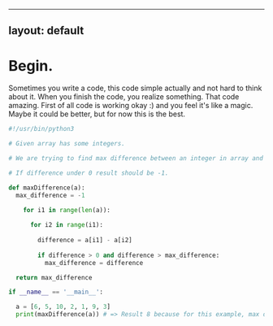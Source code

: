 
---
layout: default
---

# Begin.

Sometimes you write a code, this code simple actually and not hard to think about it. When you finish the code, you realize something. That code amazing. First of all code is working okay :) and you feel it's like a magic. Maybe it could be better, but for now this is the best.

```python
#!/usr/bin/python3

# Given array has some integers.

# We are trying to find max difference between an integer in array and situated in array more lower index integers.

# If difference under 0 result should be -1.

def maxDifference(a):
  max_difference = -1
  
    for i1 in range(len(a)):

      for i2 in range(i1):
        
        difference = a[i1] - a[i2]
        
        if difference > 0 and difference > max_difference:
          max_difference = difference

  return max_difference

if __name__ == '__main__':

  a = [6, 5, 10, 2, 1, 9, 3]
  print(maxDifference(a)) # => Result 8 because for this example, max difference between 9 - 1 = 8.
```

